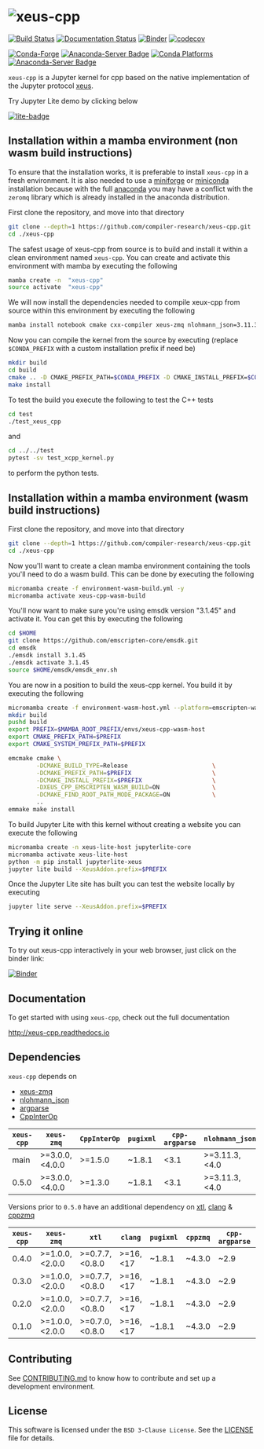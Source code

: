 # ![xeus-cpp](docs/source/xeus-logo.svg)

[![Build Status](https://github.com/compiler-research/xeus-cpp/actions/workflows/main.yml/badge.svg)](https://github.com/compiler-research/xeus-cpp/actions/workflows/main.yml)
[![Documentation Status](http://readthedocs.org/projects/xeus-cpp/badge/?version=latest)](https://xeus-cppreadthedocs.io/en/latest/?badge=latest)
[![Binder](https://mybinder.org/badge_logo.svg)](https://mybinder.org/v2/gh/compiler-research/xeus-cpp/main?urlpath=/lab/tree/notebooks/xeus-cpp.ipynb)
[![codecov]( https://codecov.io/gh/compiler-research/xeus-cpp/branch/main/graph/badge.svg)](https://codecov.io/gh/compiler-research/xeus-cpp)

[![Conda-Forge](https://img.shields.io/conda/vn/conda-forge/xeus-cpp)](https://github.com/conda-forge/xeus-cpp-feedstock)
[![Anaconda-Server Badge](https://anaconda.org/conda-forge/xeus-cpp/badges/license.svg)](https://github.com/conda-forge/xeus-cpp-feedstock)
[![Conda Platforms](https://img.shields.io/conda/pn/conda-forge/xeus-cpp.svg)](https://anaconda.org/conda-forge/xeus-cpp)
[![Anaconda-Server Badge](https://anaconda.org/conda-forge/xeus-cpp/badges/downloads.svg)](https://github.com/conda-forge/xeus-cpp-feedstock)


`xeus-cpp` is a Jupyter kernel for cpp based on the native implementation of the
Jupyter protocol [xeus](https://github.com/jupyter-xeus/xeus).

Try Jupyter Lite demo by clicking below

[![lite-badge](https://jupyterlite.rtfd.io/en/latest/_static/badge.svg)](https://compiler-research.github.io/xeus-cpp/lab/index.html)

## Installation within a mamba environment (non wasm build instructions)

To ensure that the installation works, it is preferable to install `xeus-cpp` in a
fresh environment. It is also needed to use a
[miniforge](https://github.com/conda-forge/miniforge#mambaforge) or
[miniconda](https://conda.io/miniconda.html) installation because with the full
[anaconda](https://www.anaconda.com/) you may have a conflict with the `zeromq` library
which is already installed in the anaconda distribution.

First clone the repository, and move into that directory
```bash
git clone --depth=1 https://github.com/compiler-research/xeus-cpp.git
cd ./xeus-cpp
```
The safest usage of xeus-cpp from source is to build and install it within a clean environment named `xeus-cpp`. You can create and activate this environment 
with mamba by executing the following
```bash
mamba create -n  "xeus-cpp"
source activate  "xeus-cpp"
```
We will now install the dependencies needed to compile xeux-cpp from source within this environment by executing the following
```bash
mamba install notebook cmake cxx-compiler xeus-zmq nlohmann_json=3.11.3 jupyterlab CppInterOp cpp-argparse"<3.1" pugixml doctest -c conda-forge
```
Now you can compile the kernel from the source by executing (replace `$CONDA_PREFIX` with a custom installation prefix if need be)
```bash
mkdir build
cd build
cmake .. -D CMAKE_PREFIX_PATH=$CONDA_PREFIX -D CMAKE_INSTALL_PREFIX=$CONDA_PREFIX -D CMAKE_INSTALL_LIBDIR=lib
make install
```
To test the build you execute the following to test the C++ tests
```bash
cd test
./test_xeus_cpp
```
and
```bash
cd ../../test
pytest -sv test_xcpp_kernel.py
```
to perform the python tests.

## Installation within a mamba environment (wasm build instructions)

First clone the repository, and move into that directory
```bash
git clone --depth=1 https://github.com/compiler-research/xeus-cpp.git
cd ./xeus-cpp
```

Now you'll want to create a clean mamba environment containing the tools you'll need to do a wasm build. This can be done by executing 
the following
```bash
micromamba create -f environment-wasm-build.yml -y
micromamba activate xeus-cpp-wasm-build
```

You'll now want to make sure you're using emsdk version "3.1.45" and activate it. You can get this by executing the following
```bash
cd $HOME
git clone https://github.com/emscripten-core/emsdk.git
cd emsdk
./emsdk install 3.1.45
./emsdk activate 3.1.45
source $HOME/emsdk/emsdk_env.sh
```

You are now in a position to build the xeus-cpp kernel. You build it by executing the following
```bash
micromamba create -f environment-wasm-host.yml --platform=emscripten-wasm32
mkdir build
pushd build
export PREFIX=$MAMBA_ROOT_PREFIX/envs/xeus-cpp-wasm-host 
export CMAKE_PREFIX_PATH=$PREFIX
export CMAKE_SYSTEM_PREFIX_PATH=$PREFIX

emcmake cmake \
        -DCMAKE_BUILD_TYPE=Release                        \
        -DCMAKE_PREFIX_PATH=$PREFIX                       \
        -DCMAKE_INSTALL_PREFIX=$PREFIX                    \
        -DXEUS_CPP_EMSCRIPTEN_WASM_BUILD=ON               \
        -DCMAKE_FIND_ROOT_PATH_MODE_PACKAGE=ON            \
        ..
emmake make install
```

To build Jupyter Lite with this kernel without creating a website you can execute the following
```bash
micromamba create -n xeus-lite-host jupyterlite-core
micromamba activate xeus-lite-host
python -m pip install jupyterlite-xeus
jupyter lite build --XeusAddon.prefix=$PREFIX
```
Once the Jupyter Lite site has built you can test the website locally by executing
```bash
jupyter lite serve --XeusAddon.prefix=$PREFIX
```


## Trying it online

To try out xeus-cpp interactively in your web browser, just click on the binder link:

[![Binder](binder-logo.svg)](https://mybinder.org/v2/gh/compiler-research/xeus-cpp/main?urlpath=/lab/tree/notebooks/xeus-cpp.ipynb) 

## Documentation

To get started with using `xeus-cpp`, check out the full documentation

http://xeus-cpp.readthedocs.io

## Dependencies

`xeus-cpp` depends on


- [xeus-zmq](https://github.com/jupyter-xeus/xeus-zmq)
- [nlohmann_json](https://github.com/nlohmann/json)
- [argparse](https://github.com/p-ranav/argparse)
- [CppInterOp](https://github.com/compiler-research/CppInterOp)

| `xeus-cpp` | `xeus-zmq`      | `CppInterOp` | `pugixml` | `cpp-argparse`| `nlohmann_json` |
|------------|-----------------|--------------|-----------|---------------|-----------------|
|  main      |  >=3.0.0,<4.0.0 | >=1.5.0      | ~1.8.1    | <3.1          | >=3.11.3,<4.0   |
|  0.5.0     |  >=3.0.0,<4.0.0 | >=1.3.0      | ~1.8.1    | <3.1          | >=3.11.3,<4.0   |

Versions prior to `0.5.0` have an additional dependency on [xtl](https://github.com/xtensor-stack/xtl), [clang](https://github.com/llvm/llvm-project/) & [cppzmq](https://github.com/zeromq/cppzmq)

| `xeus-cpp` | `xeus-zmq`      | `xtl`           | `clang`   | `pugixml` | `cppzmq` | `cpp-argparse`| `nlohmann_json` |
|------------|-----------------|-----------------|-----------|-----------|----------|---------------|-----------------|
|  0.4.0     |  >=1.0.0,<2.0.0 |  >=0.7.7,<0.8.0 | >=16,<17  | ~1.8.1    | ~4.3.0   | ~2.9          | >=3.6.1,<4.0    |
|  0.3.0     |  >=1.0.0,<2.0.0 |  >=0.7.7,<0.8.0 | >=16,<17  | ~1.8.1    | ~4.3.0   | ~2.9          | >=3.6.1,<4.0    |
|  0.2.0     |  >=1.0.0,<2.0.0 |  >=0.7.7,<0.8.0 | >=16,<17  | ~1.8.1    | ~4.3.0   | ~2.9          | >=3.6.1,<4.0    |
|  0.1.0     |  >=1.0.0,<2.0.0 |  >=0.7.0,<0.8.0 | >=16,<17  | ~1.8.1    | ~4.3.0   | ~2.9          | >=3.6.1,<4.0    |

## Contributing

See [CONTRIBUTING.md](./CONTRIBUTING.md) to know how to contribute and set up a
development environment.

## License

This software is licensed under the `BSD 3-Clause License`. See the [LICENSE](LICENSE)
file for details.

